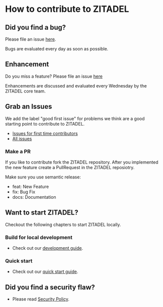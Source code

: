 # How to contribute to ZITADEL

## Did you find a bug?

Please file an issue [here](https://github.com/caos/zitadel/issues/new?assignees=&labels=bug&template=bug_report.md&title=).

Bugs are evaluated every day as soon as possible.

## Enhancement

Do you miss a feature? Please file an issue [here](https://github.com/caos/zitadel/issues/new?assignees=&labels=enhancement&template=feature_request.md&title=)

Enhancements are discussed and evaluated every Wednesday by the ZITADEL core team.

## Grab an Issues

We add the label "good first issue" for problems we think are a good starting point to contribute to ZITADEL.

* [Issues for first time contributors](https://github.com/caos/zitadel/issues?q=is%3Aissue+is%3Aopen+label%3A%22good+first+issue%22)
* [All issues](https://github.com/caos/zitadel/issues)

### Make a PR

If you like to contribute fork the ZITADEL repository. After you implemented the new feature create a PullRequest in the ZITADEL reposiotry.

Make sure you use semantic release:

* feat: New Feature
* fix: Bug Fix
* docs: Documentation

## Want to start ZITADEL?

Checkout the following chapters to start ZITADEL locally.

### Build for local development

* Check out our [development guide](guides/development.md).

### Quick start

* Check out our [quick start guide](guides/quickstart.md).

## **Did you find a security flaw?**

* Please read [Security Policy](SECURITY.md).
